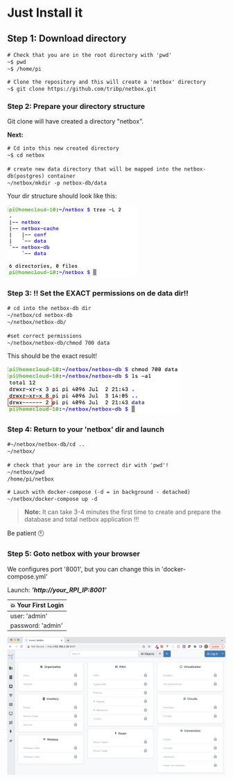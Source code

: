 # Just Install it

## Step 1: Download directory

```
# Check that you are in the root directory with 'pwd'
~$ pwd
~$ /home/pi
```

```
# Clone the repository and this will create a 'netbox' directory
~$ git clone https://github.com/tribp/netbox.git
```

### Step 2: Prepare your directory structure

Git clone will have created a directory "netbox". 

**Next:**

```
# Cd into this new created directory 
~$ cd netbox

# create new data directory that will be mapped into the netbox-db(postgres) container
~/netbox/mkdir -p netbox-db/data
```

Your dir structure should look like this:

<img src="../img/create_dir_structure_result.png" width="300px">

### Step 3: !! Set the EXACT permissions on de data dir!!

```
# cd into the netbox-db dir
~/netbox/cd netbox-db
~/netbox/netbox-db/

#set correct permissions
~/netbox/netbox-db/chmod 700 data
```

This should be the exact result!

<img src="../img/postgres_data_dir_chmod.png" width="400px">

### Step 4: Return to your 'netbox' dir and launch

```
#~/netbox/netbox-db/cd ..
~/netbox/

# check that your are in the correct dir with 'pwd'!
~/netbox/pwd
/home/pi/netbox
```

```
# Lauch with docker-compose (-d = in background - detached)
~/netbox/docker-compose up -d
```

> **Note:** It can take 3-4 minutes the first time to create and prepare the database and total netbox application !!!

Be patient :clock10:

### Step 5: Goto netbox with your browser

We configures port '8001', but you can change this in 'docker-compose.yml'

Launch: ***'http://your_RPI_IP:8001'***

| :boom: Your First Login              |
|:---------------------------|
|user: 'admin' |
|password: 'admin' |

<img src="../img/netbox_home_screen.png" width="600px">